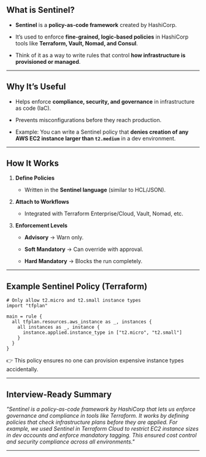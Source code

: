 ## **What is Sentinel?**

- **Sentinel** is a **policy-as-code framework** created by HashiCorp.
    
- It’s used to enforce **fine-grained, logic-based policies** in HashiCorp tools like **Terraform, Vault, Nomad, and Consul**.
    
- Think of it as a way to write rules that control **how infrastructure is provisioned or managed**.
    

---

## **Why It’s Useful**

- Helps enforce **compliance, security, and governance** in infrastructure as code (IaC).
    
- Prevents misconfigurations before they reach production.
    
- Example: You can write a Sentinel policy that **denies creation of any AWS EC2 instance larger than `t2.medium`** in a dev environment.
    

---

## **How It Works**

1. **Define Policies**
    
    - Written in the **Sentinel language** (similar to HCL/JSON).
        
2. **Attach to Workflows**
    
    - Integrated with Terraform Enterprise/Cloud, Vault, Nomad, etc.
        
3. **Enforcement Levels**
    
    - **Advisory** → Warn only.
        
    - **Soft Mandatory** → Can override with approval.
        
    - **Hard Mandatory** → Blocks the run completely.
        

---

## **Example Sentinel Policy (Terraform)**

```
# Only allow t2.micro and t2.small instance types
import "tfplan"

main = rule {
  all tfplan.resources.aws_instance as _, instances {
    all instances as _, instance {
      instance.applied.instance_type in ["t2.micro", "t2.small"]
    }
  }
}
```
👉 This policy ensures no one can provision expensive instance types accidentally.

---

## **Interview-Ready Summary**

_"Sentinel is a policy-as-code framework by HashiCorp that lets us enforce governance and compliance in tools like Terraform. It works by defining policies that check infrastructure plans before they are applied. For example, we used Sentinel in Terraform Cloud to restrict EC2 instance sizes in dev accounts and enforce mandatory tagging. This ensured cost control and security compliance across all environments."_

---